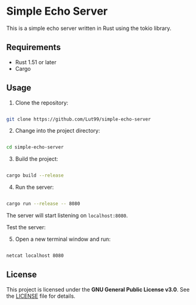 # Simple Echo Server 
This is a simple echo server written in Rust using the tokio library.

## Requirements
- Rust 1.51 or later
- Cargo


## Usage
1. Clone the repository:

```sh

git clone https://github.com/Lut99/simple-echo-server
```

2. Change into the project directory:

```sh

cd simple-echo-server
```

3. Build the project:

```sh

cargo build --release
```

4. Run the server:

```sh

cargo run --release -- 8080
```

The server will start listening on `localhost:8080`.

Test the server:

5. Open a new terminal window and run:

```sh

netcat localhost 8080
```


 ## License
This project is licensed under the **GNU General Public License v3.0**. See the [LICENSE](./LICENSE) file for details.
